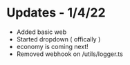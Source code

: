 # Updates - 1/4/22

 - Added basic web
 - Started dropdown ( offically )
 - economy is coming next!
 - Removed webhook on /utils/logger.ts